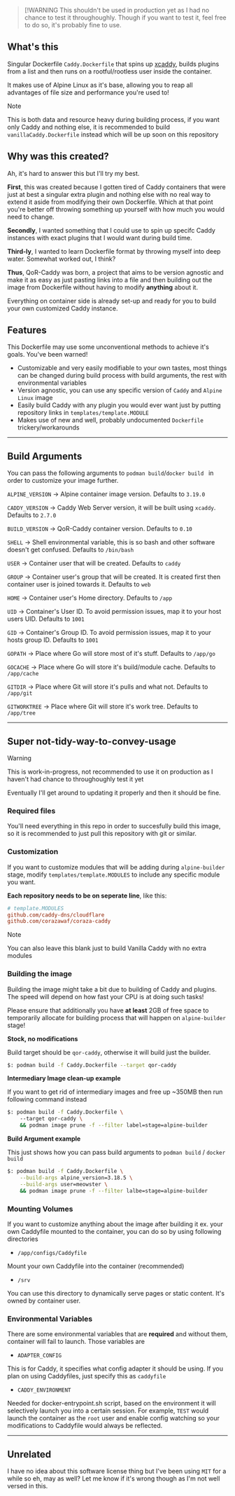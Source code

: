 > [!WARNING 
> This shouldn't be used in production yet as I had no chance to test it throughoughly. Though if you want to test it, feel free to do so, it's probably fine to use.

## What's this
Singular Dockerfile `Caddy.Dockerfile` that spins up [xcaddy](https://github.com/caddyserver/xcaddy), builds plugins from a list and then runs on a rootful/rootless user inside the container. 

It makes use of Alpine Linux as it's base, allowing you to reap all advantages of file size and performance you're used to!

> [!NOTE] 
> This is both data and resource heavy during building process, if you want only Caddy and nothing else, it is recommended to build `vanillaCaddy.Dockerfile` instead which will be up soon on this repository

## Why was this created?
Ah, it's hard to answer this but I'll try my best. 

**First**, this was created because I gotten tired of Caddy containers that were just at best a singular extra plugin and nothing else with no real way to extend it aside from modifying their own Dockerfile. Which at that point you're better off throwing something up yourself with how much you would need to change.

**Secondly**, I wanted something that I could use to spin up specifc Caddy instances with exact plugins that I would want during build time. 

**Third-ly**, I wanted to learn Dockerfile format by throwing myself into deep water. Somewhat worked out, I think?

**Thus**, QoR-Caddy was born, a project that aims to be version agnostic and make it as easy as just pasting links into a file and then building out the image from Dockerfile without having to modify **anything** about it.

Everything on container side is already set-up and ready for you to build your own customized Caddy instance.

## Features
This Dockerfile may use some unconventional methods to achieve it's goals. You've been warned!

- Customizable and very easily modifiable to your own tastes, most things can be changed during build process with build arguments, the rest with environmental variables
- Version agnostic, you can use any specific version of `Caddy` and `Alpine Linux` image
- Easily build Caddy with any plugin you would ever want just by putting repository links in `templates/template.MODULE`
- Makes use of new and well, probably undocumented `Dockerfile` trickery/workarounds

---

## Build Arguments
You can pass the following arguments to `podman build`/`docker build ` in order to customize your image further.

`ALPINE_VERSION` -> Alpine container image version. Defaults to `3.19.0`

`CADDY_VERSION` -> Caddy Web Server version, it will be built using `xcaddy`. Defaults to `2.7.0`

`BUILD_VERSION` -> QoR-Caddy container version. Defaults to `0.10`

`SHELL` -> Shell environmental variable, this is so bash and other software doesn't get confused. Defaults to `/bin/bash`

`USER` -> Container user that will be created. Defaults to `caddy`

`GROUP` -> Container user's group that will be created. It is created first then container user is joined towards it. Defaults to `web`

`HOME` -> Container user's Home directory. Defaults to `/app`

`UID` -> Container's User ID. To avoid permission issues, map it to your host users UID. Defaults to `1001`

`GID` -> Container's Group ID. To avoid permission issues, map it to your hosts group ID. Defaults to `1001`

`GOPATH` -> Place where Go will store most of it's stuff. Defaults to `/app/go`

`GOCACHE` -> Place where Go will store it's build/module cache. Defaults to `/app/cache`

`GITDIR` -> Place where Git will store it's pulls and what not. Defaults to `/app/git`

`GITWORKTREE` -> Place where Git will store it's work tree. Defaults to `/app/tree`

---

## Super not-tidy-way-to-convey-usage

> [!WARNING] 
> This is work-in-progress, not recommended to use it on production as I haven't had chance to throughoughly test it yet

Eventually I'll get around to updating it properly and then it should be fine.

### Required files

You'll need everything in this repo in order to succesfully build this image, so it is recommended to just pull this repository with git or similar.

### Customization

If you want to customize modules that will be adding during `alpine-builder` stage, modify `templates/template.MODULES` to include any specific module you want. 

**Each repository needs to be on seperate line**, like this:

```ini
# template.MODULES
github.com/caddy-dns/cloudflare
github.com/corazawaf/coraza-caddy
```

> [!NOTE] 
> You can also leave this blank just to build Vanilla Caddy with no extra modules

### Building the image

Building the image might take a bit due to building of Caddy and plugins. The speed will depend on how fast your CPU is at doing such tasks!

Please ensure that additionally you have **at least** 2GB of free space to temporarily allocate for building process that will happen on `alpine-builder` stage!

**Stock, no modifications**

Build target should be `qor-caddy`, otherwise it will build just the builder.

```bash
$: podman build -f Caddy.Dockerfile --target qor-caddy
```

**Intermediary Image clean-up example**

If you want to get rid of intermediary images and free up ~350MB then run following command instead

```bash
$: podman build -f Caddy.Dockerfile \ 
    --target qor-caddy \
    && podman image prune -f --filter label=stage=alpine-builder
```

**Build Argument example**

This just shows how you can pass build arguments to `podman build` / `docker build`

```bash
$: podman build -f Caddy.Dockerfile \
    --build-args alpine_version=3.18.5 \
    --build-args user=meowster \
    && podman image prune -f --filter lalbe=stage=alpine-builder
```

### Mounting Volumes

If you want to customize anything about the image after building it ex. your own Caddyfile mounted to the container, you can do so by using following directories

- `/app/configs/Caddyfile`

Mount your own Caddyfile into the container (recommended)

- `/srv`

You can use this directory to dynamically serve pages or static content. It's owned by container user.

### Environmental Variables

There are some environmental variables that are **required** and without them, container will fail to launch. Those variables are

- `ADAPTER_CONFIG`

This is for Caddy, it specifies what config adapter it should be using. If you plan on using Caddyfiles, just specify this as `caddyfile`

- `CADDY_ENVIRONMENT`

Needed for docker-entrypoint.sh script, based on the environment it will selectively launch you into a certain session. For example, `TEST` would launch the container as the `root` user and enable config watching so your modifications to Caddyfile would always be reflected.

---

## Unrelated

I have no idea about this software license thing but I've been using `MIT` for a while so eh, may as well? Let me know if it's wrong though as I'm not well versed in this.


